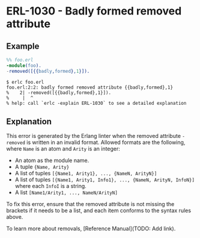 # ERL-1030 - Badly formed removed attribute

## Example

```erlang
%% foo.erl
-module(foo).
-removed([{{badly,formed},1}]).
```

```
$ erlc foo.erl
foo.erl:2:2: badly formed removed attribute {{badly,formed},1}
%    2| -removed([{{badly,formed},1}]).
%     |  ^
% help: call `erlc -explain ERL-1030` to see a detailed explanation
```

## Explanation

This error is generated by the Erlang linter when the removed attribute
`-removed` is written in an invalid format. Allowed formats are the following,
where `Name` is an atom and `Arity` is an integer:

- An atom as the module name.
- A tuple `{Name, Arity}`
- A list of tuples `[{Name1, Arity1}, ..., {NameN, ArityN}]`
- A list of tuples `[{Name1, Arity1, Info1}, ..., {NameN, ArityN, InfoN}]`
where each `InfoI` is a string.
- A list `[Name1/Arity1, ..., NameN/ArityN]`

To fix this error, ensure that the removed attribute is not missing the
brackets if it needs to be a list, and each item conforms to the syntax
rules above.

To learn more about removals, [Reference Manual](TODO: Add link).